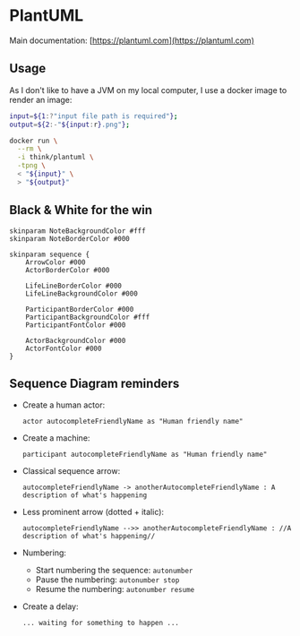 # PlantUML

Main documentation: [https://plantuml.com](https://plantuml.com)

## Usage

As I don't like to have a JVM on my local computer, I use a docker image to render an image:

```bash
input=${1:?"input file path is required"};
output=${2:-"${input:r}.png"};

docker run \
  --rm \
  -i think/plantuml \
  -tpng \
  < "${input}" \
  > "${output}"
```

## Black & White for the win

```text
skinparam NoteBackgroundColor #fff
skinparam NoteBorderColor #000

skinparam sequence {
    ArrowColor #000
    ActorBorderColor #000

    LifeLineBorderColor #000
    LifeLineBackgroundColor #000

    ParticipantBorderColor #000
    ParticipantBackgroundColor #fff
    ParticipantFontColor #000

    ActorBackgroundColor #000
    ActorFontColor #000
}
```

## Sequence Diagram reminders

* Create a human actor:

  ```text
  actor autocompleteFriendlyName as "Human friendly name"
  ```

* Create a machine:

  ```text
  participant autocompleteFriendlyName as "Human friendly name"
  ```

* Classical sequence arrow:

  ```text
  autocompleteFriendlyName -> anotherAutocompleteFriendlyName : A description of what's happening
  ```

* Less prominent arrow (dotted + italic):

  ```text
  autocompleteFriendlyName -->> anotherAutocompleteFriendlyName : //A description of what's happening//
  ```

* Numbering:
  * Start numbering the sequence: `autonumber`
  * Pause the numbering: `autonumber stop`
  * Resume the numbering: `autonumber resume`
* Create a delay:

  ```text
  ... waiting for something to happen ...
  ```
